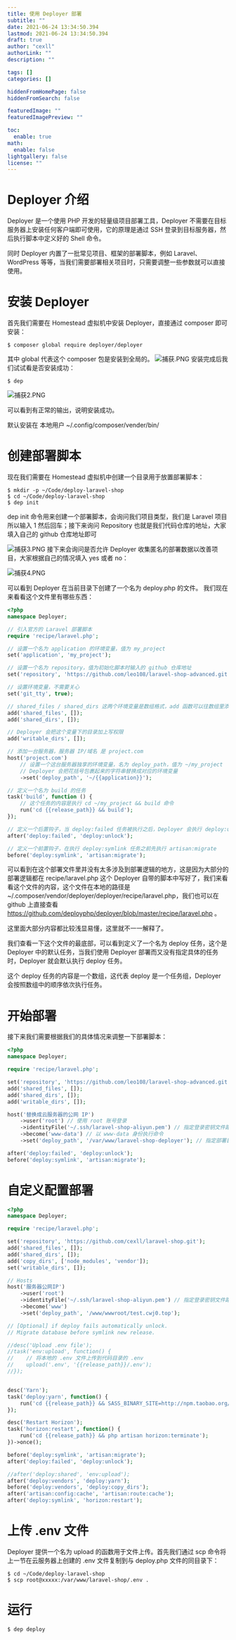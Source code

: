 ```yaml
---
title: 使用 Deployer 部署
subtitle: ""
date: 2021-06-24 13:34:50.394
lastmod: 2021-06-24 13:34:50.394
draft: true
author: "cexll"
authorLink: ""
description: ""

tags: []
categories: []

hiddenFromHomePage: false
hiddenFromSearch: false

featuredImage: ""
featuredImagePreview: ""

toc:
  enable: true
math:
  enable: false
lightgallery: false
license: ""
---
```


<!--more-->



# Deployer 介绍

Deployer 是一个使用 PHP 开发的轻量级项目部署工具，Deployer 不需要在目标服务器上安装任何客户端即可使用，它的原理是通过 SSH 登录到目标服务器，然后执行脚本中定义好的 Shell 命令。

同时 Deployer 内置了一批常见项目、框架的部署脚本，例如 Laravel、WordPress 等等，当我们需要部署相关项目时，只需要调整一些参数就可以直接使用。

# 安装 Deployer

首先我们需要在 Homestead 虚拟机中安装 Deployer，直接通过 composer 即可安装：
```
$ composer global require deployer/deployer
```
其中 global 代表这个 composer 包是安装到全局的。
![捕获.PNG][1]
安装完成后我们试试看是否安装成功：

```
$ dep
```

![捕获2.PNG][2]

可以看到有正常的输出，说明安装成功。

默认安装在 本地用户 ~/.config/composer/vender/bin/

# 创建部署脚本

现在我们需要在 Homestead 虚拟机中创建一个目录用于放置部署脚本：

    $ mkdir -p ~/Code/deploy-laravel-shop
    $ cd ~/Code/deploy-laravel-shop
    $ dep init

dep init 命令用来创建一个部署脚本，会询问我们项目类型，我们是 Laravel 项目所以输入 1 然后回车；接下来询问 Repository 也就是我们代码仓库的地址，大家填入自己的 github 仓库地址即可

![捕获3.PNG][3]
接下来会询问是否允许 Deployer 收集匿名的部署数据以改善项目，大家根据自己的情况填入 yes 或者 no：

![捕获4.PNG][4]

可以看到 Deployer 在当前目录下创建了一个名为 deploy.php 的文件。
我们现在来看看这个文件里有哪些东西：
```php
<?php
namespace Deployer;

// 引入官方的 Laravel 部署脚本
require 'recipe/laravel.php';

// 设置一个名为 application 的环境变量，值为 my_project
set('application', 'my_project');

// 设置一个名为 repository，值为初始化脚本时输入的 github 仓库地址
set('repository', 'https://github.com/leo108/laravel-shop-advanced.git');

// 设置环境变量，不需要关心
set('git_tty', true);

// shared_files / shared_dirs 这两个环境变量是数组格式，add 函数可以往数组里添加值
add('shared_files', []);
add('shared_dirs', []);

// Deployer 会把这个变量下的目录加上写权限
add('writable_dirs', []);

// 添加一台服务器，服务器 IP/域名 是 project.com
host('project.com')
    // 设置一个这台服务器独享的环境变量，名为 deploy_path，值为 ~/my_project
    // Deployer 会把花括号包裹起来的字符串替换成对应的环境变量
    ->set('deploy_path', '~/{{application}}');

// 定义一个名为 build 的任务
task('build', function () {
    // 这个任务的内容是执行 cd ~/my_project && build 命令
    run('cd {{release_path}} && build');
});

// 定义一个后置钩子，当 deploy:failed 任务被执行之后，Deployer 会执行 deploy:unlock 任务
after('deploy:failed', 'deploy:unlock');

// 定义一个前置钩子，在执行 deploy:symlink 任务之前先执行 artisan:migrate
before('deploy:symlink', 'artisan:migrate');
```

可以看到在这个部署文件里并没有太多涉及到部署逻辑的地方，这是因为大部分的部署逻辑都在 recipe/laravel.php 这个 Deployer 自带的脚本中写好了，我们来看看这个文件的内容，这个文件在本地的路径是 ~/.composer/vendor/deployer/deployer/recipe/laravel.php，我们也可以在 github 上直接查看 https://github.com/deployphp/deployer/blob/master/recipe/laravel.php 。

这里面大部分内容都比较浅显易懂，这里就不一一解释了。

我们查看一下这个文件的最底部，可以看到定义了一个名为 deploy 任务，这个是 Deployer 中的默认任务，当我们使用 Deployer 部署而又没有指定具体的任务时，Deployer 就会默认执行 deploy 任务。

这个 deploy 任务的内容是一个数组，这代表 deploy 是一个任务组，Deployer 会按照数组中的顺序依次执行任务。


# 开始部署

接下来我们需要根据我们的具体情况来调整一下部署脚本：

```php
<?php
namespace Deployer;

require 'recipe/laravel.php';

set('repository', 'https://github.com/leo108/laravel-shop-advanced.git');
add('shared_files', []);
add('shared_dirs', []);
add('writable_dirs', []);

host('替换成云服务器的公网 IP')
    ->user('root') // 使用 root 账号登录
    ->identityFile('~/.ssh/laravel-shop-aliyun.pem') // 指定登录密钥文件路径
    ->become('www-data') // 以 www-data 身份执行命令
    ->set('deploy_path', '/var/www/laravel-shop-deployer'); // 指定部署目录

after('deploy:failed', 'deploy:unlock');
before('deploy:symlink', 'artisan:migrate');
```
# 自定义配置部署


```php
<?php
namespace Deployer;

require 'recipe/laravel.php';

set('repository', 'https://github.com/cexll/laravel-shop.git');
add('shared_files', []);
add('shared_dirs', []);
add('copy_dirs', ['node_modules', 'vendor']);
set('writable_dirs', []);

// Hosts
host('服务器公网IP')
    ->user('root')
    ->identityFile('~/.ssh/laravel-shop-aliyun.pem') // 指定登录密钥文件路径
    ->become('www')
    ->set('deploy_path', '/www/wwwroot/test.cwj0.top');

// [Optional] if deploy fails automatically unlock.
// Migrate database before symlink new release.

//desc('Upload .env file');
//task('env:upload', function() {
//    // 将本地的 .env 文件上传到代码目录的 .env
//    upload('.env', '{{release_path}}/.env');
//});


desc('Yarn');
task('deploy:yarn', function() {
    run('cd {{release_path}} && SASS_BINARY_SITE=http://npm.taobao.org/mirrors/node-sass yarn && yarn production', ['timeout' => 600]);
});

desc('Restart Horizon');
task('horizon:restart', function() {
    run('cd {{release_path}} && php artisan horizon:terminate');
})->once();

before('deploy:symlink', 'artisan:migrate');
after('deploy:failed', 'deploy:unlock');

//after('deploy:shared', 'env:upload');
after('deploy:vendors', 'deploy:yarn');
before('deploy:vendors', 'deploy:copy_dirs');
after('artisan:config:cache', 'artisan:route:cache');
after('deploy:symlink', 'horizon:restart');
```

# 上传 .env 文件

Deployer 提供一个名为 upload 的函数用于文件上传。首先我们通过 scp 命令将上一节在云服务器上创建的 .env 文件复制到与 deploy.php 文件的同目录下：

```
$ cd ~/Code/deploy-laravel-shop
$ scp root@xxxxx:/var/www/laravel-shop/.env .
```

# 运行

```
$ dep deploy
```


  [1]: https://www.cwj0.top/usr/uploads/2020/06/4062115938.png#vwid=899&vhei=640
  [2]: https://www.cwj0.top/usr/uploads/2020/06/311965037.png#vwid=901&vhei=576
  [3]: https://www.cwj0.top/usr/uploads/2020/06/1107989602.png#vwid=876&vhei=609
  [4]: https://www.cwj0.top/usr/uploads/2020/06/2382728732.png#vwid=876&vhei=620